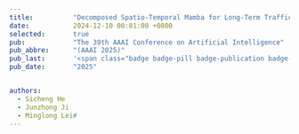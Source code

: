 ```yaml
---
title:          "Decomposed Spatio-Temporal Mamba for Long-Term Traffic Prediction"
date:           2024-12-10 00:01:00 +0800
selected:       true
pub:            "The 39th AAAI Conference on Artificial Intelligence"
pub_abbre:      "(AAAI 2025)"
pub_last:       '<span class="badge badge-pill badge-publication badge-success"></span>'
pub_date:       "2025"


authors:
  - Sicheng He
  - Junzhong Ji
  - Minglong Lei#
---
```

